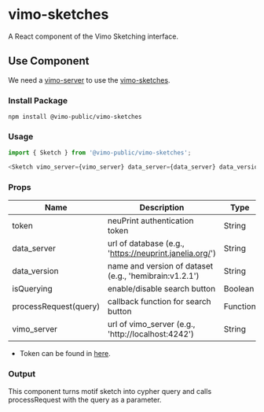 # vimo-sketches
A React component of the Vimo Sketching interface.

## Use Component
We need a [vimo-server](https://github.com/VCG/vimo-server) to use the [vimo-sketches](https://github.com/VCG/vimo-sketches).

### Install Package
`npm install @vimo-public/vimo-sketches`

### Usage
```javascript
import { Sketch } from '@vimo-public/vimo-sketches';
```

```javascript
<Sketch vimo_server={vimo_server} data_server={data_server} data_version={data_version} token={token} isQuerying={isQuerying} processRequest={processRequest}/>
```


### Props
| Name                  | Description                                             | Type     | 
|-----------------------|---------------------------------------------------------|----------|
| token                 | neuPrint authentication token                           | String   |
| data_server           | url of database (e.g., 'https://neuprint.janelia.org/') | String   |
| data_version          | name and version of dataset (e.g., 'hemibrain:v1.2.1')  | String   |
| isQuerying            | enable/disable search button                            | Boolean  |
| processRequest(query) | callback function for search button                     | Function |
| vimo_server           | url of vimo_server (e.g., 'http://localhost:4242')      | String   |

* Token can be found in [here](https://neuprint.janelia.org/account).

### Output
This component turns motif sketch into cypher query and calls processRequest with the query as a parameter.
